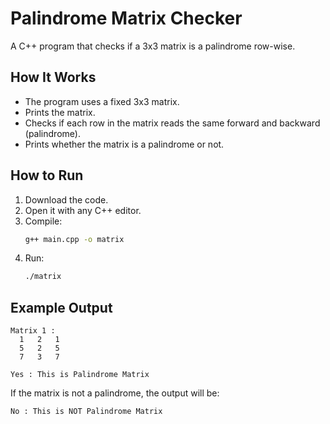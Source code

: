 # Palindrome Matrix Checker

A C++ program that checks if a 3x3 matrix is a palindrome row-wise.

## How It Works

- The program uses a fixed 3x3 matrix.
- Prints the matrix.
- Checks if each row in the matrix reads the same forward and backward (palindrome).
- Prints whether the matrix is a palindrome or not.

## How to Run

1. Download the code.
2. Open it with any C++ editor.
3. Compile:
   ```bash
   g++ main.cpp -o matrix
   ```
4. Run:
   ```bash
   ./matrix
   ```

## Example Output

```
Matrix 1 : 
  1   2   1 
  5   2   5 
  7   3   7 

Yes : This is Palindrome Matrix
```

If the matrix is not a palindrome, the output will be:

```
No : This is NOT Palindrome Matrix
```
